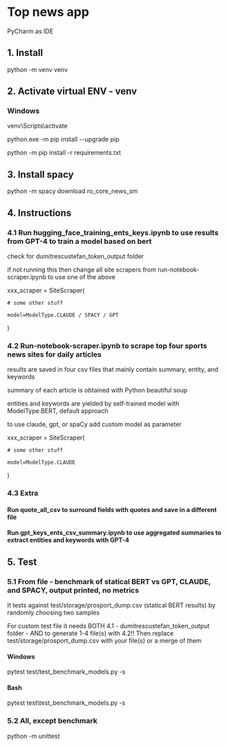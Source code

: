 # Top news app
PyCharm as IDE

## 1. Install
python -m venv venv

## 2. Activate virtual ENV - venv
### Windows
venv\Scripts\activate

python.exe -m pip install --upgrade pip

python -m pip install -r requirements.txt

## 3. Install spacy
python -m spacy download ro_core_news_sm

## 4. Instructions

### 4.1 Run hugging_face_training_ents_keys.ipynb to use results from GPT-4 to train a model based on bert
check for dumitrescustefan_token_output folder

if not running this then change all site scrapers from run-notebook-scraper.ipynb to use one of the above

xxx_scraper = SiteScraper(

    # some other stuff

    model=ModelType.CLAUDE / SPACY / GPT
)

### 4.2 Run-notebook-scraper.ipynb to scrape top four sports news sites for daily articles
results are saved in four csv files that mainly contain summary, entity, and keywords 

summary of each article is obtained with Python beautiful soup 

entities and keywords are yielded by self-trained model with ModelType.BERT, default approach 

to use claude, gpt, or spaCy add custom model as parameter

xxx_scraper = SiteScraper(

    # some other stuff

    model=ModelType.CLAUDE
)

### 4.3 Extra
#### Run quote_all_csv to surround fields with quotes and save in a different file
#### Run gpt_keys_ents_csv_summary.ipynb to use aggregated summaries to extract entities and keywords with GPT-4

## 5. Test
### 5.1 From file - benchmark of statical BERT vs GPT, CLAUDE, and SPACY, output printed, no metrics
It tests against test/storage/prosport_dump.csv (statical BERT results) by randomly choosing two samples

For custom test file it needs BOTH 4.1 - dumitrescustefan_token_output folder - AND to generate 1-4 file(s) with 4.2!!
Then replace test/storage/prosport_dump.csv with your file(s) or a merge of them

#### Windows
pytest test/test_benchmark_models.py -s
#### Bash
pytest test\test_benchmark_models.py -s
### 5.2 All, except benchmark
python -m unittest

